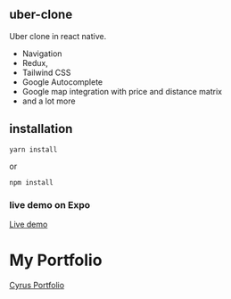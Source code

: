 ## uber-clone

Uber clone in react native. 
- Navigation
- Redux, 
- Tailwind CSS
- Google Autocomplete
- Google map integration with price and distance matrix
- and a lot more

## installation

```
yarn install
```

or

```
npm install
```

### live demo on Expo

[Live demo](https://expo.io/@coderkhalid/projects/uber-clone)

# My Portfolio 
[Cyrus Portfolio](https://cyrusgm.netlify.app/)
